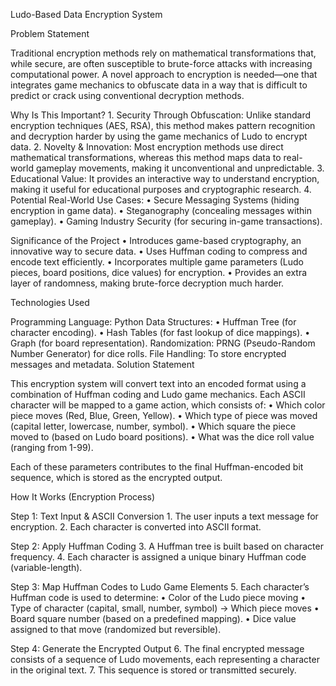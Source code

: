 Ludo-Based Data Encryption System

Problem Statement

Traditional encryption methods rely on mathematical transformations that, while secure, are often susceptible to brute-force attacks with increasing computational power. A novel approach to encryption is needed—one that integrates game mechanics to obfuscate data in a way that is difficult to predict or crack using conventional decryption methods.

Why Is This Important? 1. Security Through Obfuscation: Unlike standard encryption techniques (AES, RSA), this method makes pattern recognition and decryption harder by using the game mechanics of Ludo to encrypt data. 2. Novelty & Innovation: Most encryption methods use direct mathematical transformations, whereas this method maps data to real-world gameplay movements, making it unconventional and unpredictable. 3. Educational Value: It provides an interactive way to understand encryption, making it useful for educational purposes and cryptographic research. 4. Potential Real-World Use Cases: • Secure Messaging Systems (hiding encryption in game data). • Steganography (concealing messages within gameplay). • Gaming Industry Security (for securing in-game transactions).

Significance of the Project • Introduces game-based cryptography, an innovative way to secure data. • Uses Huffman coding to compress and encode text efficiently. • Incorporates multiple game parameters (Ludo pieces, board positions, dice values) for encryption. • Provides an extra layer of randomness, making brute-force decryption much harder.

Technologies Used

Programming Language: Python
Data Structures:
	•	Huffman Tree (for character encoding).
	•	Hash Tables (for fast lookup of dice mappings).
	•	Graph (for board representation).
Randomization: PRNG (Pseudo-Random Number Generator) for dice rolls.
File Handling: To store encrypted messages and metadata.
Solution Statement

This encryption system will convert text into an encoded format using a combination of Huffman coding and Ludo game mechanics. Each ASCII character will be mapped to a game action, which consists of: • Which color piece moves (Red, Blue, Green, Yellow). • Which type of piece was moved (capital letter, lowercase, number, symbol). • Which square the piece moved to (based on Ludo board positions). • What was the dice roll value (ranging from 1-99).

Each of these parameters contributes to the final Huffman-encoded bit sequence, which is stored as the encrypted output.

How It Works (Encryption Process)

Step 1: Text Input & ASCII Conversion
	1.	The user inputs a text message for encryption.
	2.	Each character is converted into ASCII format.

Step 2: Apply Huffman Coding
	3.	A Huffman tree is built based on character frequency.
	4.	Each character is assigned a unique binary Huffman code (variable-length).

Step 3: Map Huffman Codes to Ludo Game Elements
	5.	Each character’s Huffman code is used to determine:
		•	Color of the Ludo piece moving
		•	Type of character (capital, small, number, symbol) → Which piece moves
		•	Board square number (based on a predefined mapping).
		•	Dice value assigned to that move (randomized but reversible).

Step 4: Generate the Encrypted Output
	6.	The final encrypted message consists of a sequence of Ludo movements, each representing a character in the original text.
	7.	This sequence is stored or transmitted securely.
